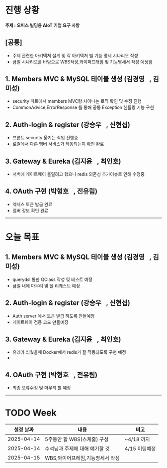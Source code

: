 
# **진행 상황**

#### 주제 : 오피스 빌딩용 AIoT 기업 요구 사항
## [공통]

- 주제 관련한 아키텍쳐 설계 및 각 아키텍쳐 별 기능 명세 시나리오 작성
- 금일 시나리오를 바탕으로 WBS작성,와이퍼프래임 및 기능명세서 작성 예정임
## 1. **Members MVC** & **MySQL 테이블 생성** (김경영⠀, 김미성)
- security 파트에서 members MVC랑 차이나는 로직 확인 및 수정 진행
- CommonAdvice,ErrorResponse 를 통해 공통 Exception 핸들링 기능 구현

## 2. **Auth-login** & **register** (강승우⠀, 신현섭)
- 프론트 security 옮기는 작업 진행중
- 로컬에서 다른 맴버 서비스가 작동되는지 확인 완료

## 3. **Gateway** & **Eureka** (김지윤⠀, 최인호)
- 서버에 게이트웨이 올릴려고 했으나 redis 의존성 추가이슈로 인해 수정중

## 4. **OAuth** 구현 (박형호⠀, 전유림)
- 엑세스 토큰 발급 완료
- 맴버 정보 확인 완료

---

# **오늘 목표**

## 1. **Members MVC** & **MySQL 테이블 생성** (김경영⠀, 김미성)
- querydsl 통한 QClass 작성 및 테스트 예정
- 금일 내에 마무리 및 풀 리퀘스트 예정

## 2. **Auth-login** & **register** (강승우⠀, 신현섭)
- Auth server 에서 토큰 발급 하도록 만들예정
- 게이트웨이 검증 코드 만들예정

## 3. **Gateway** & **Eureka**  (김지윤⠀, 최인호)
- 유레카 띄웠을때 Docker에서 redis가 잘 작동되도록 구현 예정
-

## 4. **OAuth** 구현 (박형호⠀, 전유림)
- 최종 오류수정 및 마무리 할 예정

---

# TODO Week

| 설정 날짜      | 내용                  | 비고        |
|------------|---------------------|-----------|
| 2025-04-14 | 5주동안 할 WBS(스케줄) 구성  | ~4/18 까지  |
| 2025-04-14 | 수석님과 주제에 대해 얘기할 것   | 4/15 미팅예정 |
| 2025-04-15 | WBS,와이어프레임,기능명세서 작성 |           |

[//]: # (|            |           |      |)

[//]: # (|            |           |      |)

[//]: # (|            |           |      |)

[//]: # (|            |           |      |)


[//]: # (---)

[//]: # ()
[//]: # (# 금일의 학습 사항)


